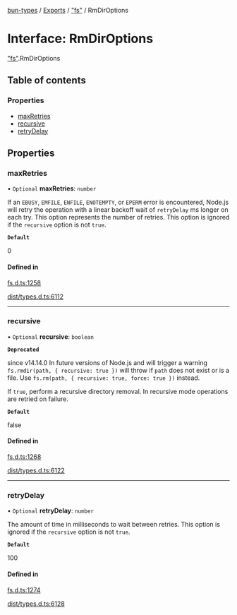 [bun-types](../README.md) / [Exports](../modules.md) / ["fs"](../modules/fs_.md) / RmDirOptions

# Interface: RmDirOptions

["fs"](../modules/fs_.md).RmDirOptions

## Table of contents

### Properties

- [maxRetries](fs_.RmDirOptions.md#maxretries)
- [recursive](fs_.RmDirOptions.md#recursive)
- [retryDelay](fs_.RmDirOptions.md#retrydelay)

## Properties

### maxRetries

• `Optional` **maxRetries**: `number`

If an `EBUSY`, `EMFILE`, `ENFILE`, `ENOTEMPTY`, or
`EPERM` error is encountered, Node.js will retry the operation with a linear
backoff wait of `retryDelay` ms longer on each try. This option represents the
number of retries. This option is ignored if the `recursive` option is not
`true`.

**`Default`**

0

#### Defined in

[fs.d.ts:1258](https://github.com/valgaze/bun-types/blob/5e53f27/fs.d.ts#L1258)

[dist/types.d.ts:6112](https://github.com/valgaze/bun-types/blob/5e53f27/dist/types.d.ts#L6112)

___

### recursive

• `Optional` **recursive**: `boolean`

**`Deprecated`**

since v14.14.0 In future versions of Node.js and will trigger a warning
`fs.rmdir(path, { recursive: true })` will throw if `path` does not exist or is a file.
Use `fs.rm(path, { recursive: true, force: true })` instead.

If `true`, perform a recursive directory removal. In
recursive mode operations are retried on failure.

**`Default`**

false

#### Defined in

[fs.d.ts:1268](https://github.com/valgaze/bun-types/blob/5e53f27/fs.d.ts#L1268)

[dist/types.d.ts:6122](https://github.com/valgaze/bun-types/blob/5e53f27/dist/types.d.ts#L6122)

___

### retryDelay

• `Optional` **retryDelay**: `number`

The amount of time in milliseconds to wait between retries.
This option is ignored if the `recursive` option is not `true`.

**`Default`**

100

#### Defined in

[fs.d.ts:1274](https://github.com/valgaze/bun-types/blob/5e53f27/fs.d.ts#L1274)

[dist/types.d.ts:6128](https://github.com/valgaze/bun-types/blob/5e53f27/dist/types.d.ts#L6128)
